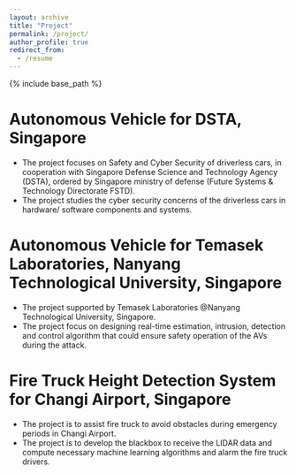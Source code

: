 ```yaml
---
layout: archive
title: "Project"
permalink: /project/
author_profile: true
redirect_from:
  - /resume
---
```


{% include base_path %}

Autonomous Vehicle for DSTA, Singapore
======
* ​The project focuses on Safety and Cyber Security of driverless cars, in cooperation with Singapore Defense Science and Technology Agency (DSTA), ordered by Singapore ministry of defense (Future Systems & Technology Directorate FSTD).
* The project studies the cyber security concerns of the driverless cars in hardware/ software components and systems.

​Autonomous Vehicle for Temasek Laboratories, Nanyang Technological University, Singapore
======
* ​The project supported by Temasek Laboratories @Nanyang Technological University, Singapore.
* The project focus on designing real-time estimation, intrusion, detection and control algorithm that could ensure safety operation of the AVs during the attack.

​Fire Truck Height Detection System for Changi Airport, Singapore
======
* The project is to assist fire truck to avoid obstacles during emergency periods in Changi Airport.
* The project is to develop the blackbox to receive the LIDAR data and compute necessary machine learning algorithms and alarm the fire truck drivers.
